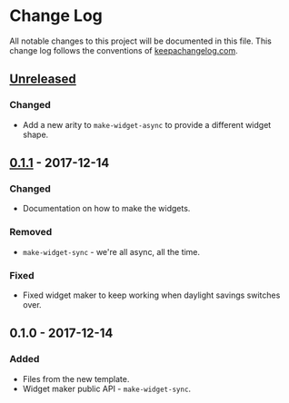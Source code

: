 # Change Log
All notable changes to this project will be documented in this file. This change log follows the conventions of [keepachangelog.com](http://keepachangelog.com/).

## [Unreleased]
### Changed
- Add a new arity to `make-widget-async` to provide a different widget shape.

## [0.1.1] - 2017-12-14
### Changed
- Documentation on how to make the widgets.

### Removed
- `make-widget-sync` - we're all async, all the time.

### Fixed
- Fixed widget maker to keep working when daylight savings switches over.

## 0.1.0 - 2017-12-14
### Added
- Files from the new template.
- Widget maker public API - `make-widget-sync`.

[Unreleased]: https://github.com/your-name/trennwand/compare/0.1.1...HEAD
[0.1.1]: https://github.com/your-name/trennwand/compare/0.1.0...0.1.1
